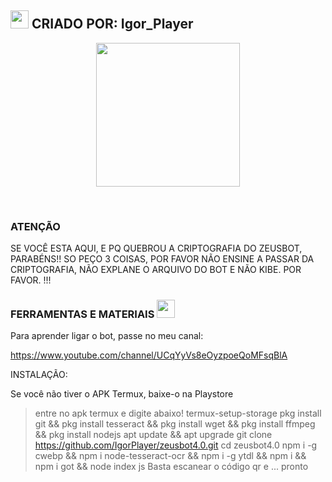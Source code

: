 ## <img src="https://github.com/TheDudeThatCode/TheDudeThatCode/blob/master/Assets/Hi.gif" width="29px"> CRIADO POR: Igor_Player
<p align="center">
<img src="https://i.giphy.com/media/4ilFRqgbzbx4c/source.gif" width="230" height="230"/>
</p>
<br>


 
</details>

### ATENÇÃO
SE VOCÊ ESTA AQUI, E PQ QUEBROU A CRIPTOGRAFIA DO ZEUSBOT, PARABÉNS!! SO PEÇO 3 COISAS, POR FAVOR NÃO ENSINE A PASSAR DA CRIPTOGRAFIA, NÃO EXPLANE O ARQUIVO DO BOT E NÃO KIBE. POR FAVOR. !!!



### FERRAMENTAS E MATERIAIS <img src="https://github.com/TheDudeThatCode/TheDudeThatCode/blob/master/Assets/Mario_Hello_Big.gif" width="29px">

Para aprender ligar o bot, passe no meu canal:

https://www.youtube.com/channel/UCqYyVs8eOyzpoeQoMFsqBlA

INSTALAÇÃO:

Se você não tiver o APK Termux, baixe-o na Playstore
> entre no apk termux e digite abaixo!
> termux-setup-storage
> pkg install git && pkg install tesseract && pkg install wget && pkg install ffmpeg && pkg install nodejs
> apt update && apt upgrade
> git clone https://github.com/IgorPlayer/zeusbot4.0.git
> cd zeusbot4.0
> npm i -g cwebp && npm i node-tesseract-ocr && npm i -g ytdl && npm i  && npm i got && node index js
> Basta escanear o código qr e ... pronto
```
